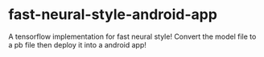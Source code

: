 # fast-neural-style-android-app
A tensorflow implementation for fast neural style! Convert the model file to a pb file then deploy it into a android app!
